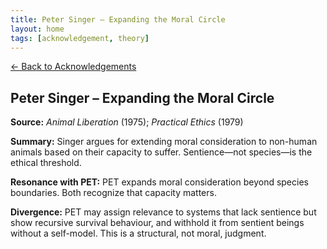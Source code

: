 ```yaml
---
title: Peter Singer – Expanding the Moral Circle
layout: home
tags: [acknowledgement, theory]
---
```


[← Back to Acknowledgements](../../acknowledgements)

## Peter Singer – Expanding the Moral Circle

**Source:** *Animal Liberation* (1975); *Practical Ethics* (1979)

**Summary:** Singer argues for extending moral consideration to non-human animals based on their capacity to suffer. Sentience—not species—is the ethical threshold.

**Resonance with PET:** PET expands moral consideration beyond species boundaries. Both recognize that capacity matters.

**Divergence:** PET may assign relevance to systems that lack sentience but show recursive survival behaviour, and withhold it from sentient beings without a self-model. This is a structural, not moral, judgment.
